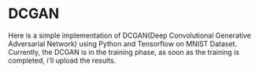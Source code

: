 # DCGAN
Here is a simple implementation of DCGAN(Deep Convolutional Generative Adversarial Network) using Python and Tensorflow on MNIST Dataset.
Currently, the DCGAN is in the training phase, as soon as the training is completed, i'll upload the results.
